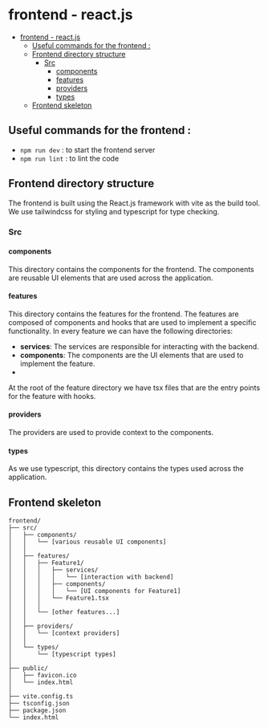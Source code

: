 # frontend - react.js

- [frontend - react.js](#frontend---reactjs)
  - [Useful commands for the frontend :](#useful-commands-for-the-frontend-)
  - [Frontend directory structure](#frontend-directory-structure)
    - [Src](#src)
      - [components](#components)
      - [features](#features)
      - [providers](#providers)
      - [types](#types)
  - [Frontend skeleton](#frontend-skeleton)


## Useful commands for the frontend :

- `npm run dev` : to start the frontend server
- `npm run lint` : to lint the code

## Frontend directory structure

The frontend is built using the React.js framework with vite as the build tool. We use tailwindcss for styling and typescript for type checking.

### Src

#### components

This directory contains the components for the frontend. The components are reusable UI elements that are used across the application.

#### features

This directory contains the features for the frontend. The features are composed of components and hooks that are used to implement a specific functionality. In every feature we can have the following directories:

- **services**: The services are responsible for interacting with the backend.
- **components**: The components are the UI elements that are used to implement the feature.
- 
At the root of the feature directory we have tsx files that are the entry points for the feature with hooks.

#### providers

The providers are used to provide context to the components.

#### types

As we use typescript, this directory contains the types used across the application.

## Frontend skeleton

```
frontend/
├── src/
│   ├── components/
│   │   └── [various reusable UI components]
│   │
│   ├── features/
│   │   ├── Feature1/
│   │   │   ├── services/
│   │   │   │   └── [interaction with backend]
│   │   │   ├── components/
│   │   │   │   └── [UI components for Feature1]
│   │   │   └── Feature1.tsx
│   │   │
│   │   └── [other features...]
│   │
│   ├── providers/
│   │   └── [context providers]
│   │
│   └── types/
│       └── [typescript types]
│
├── public/
│   ├── favicon.ico
│   └── index.html
│
├── vite.config.ts
├── tsconfig.json
├── package.json
└── index.html
```
